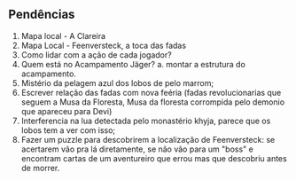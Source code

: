 ## Pendências
1. Mapa local - A Clareira
2. Mapa Local - Feenversteck, a toca das fadas
3. Como lidar com a ação de cada jogador?
4. Quem está no Acampamento Jäger?
    a. montar a estrutura do acampamento.
5. Mistério da pelagem azul dos lobos de pelo marrom;
6. Escrever relação das fadas com nova feéria (fadas revolucionarias que seguem a Musa da Floresta, Musa da floresta corrompida pelo demonio que apareceu para Devi)
7. Interferencia na lua detectada pelo monastério khyja, parece que os lobos tem a ver com isso;
8. Fazer um puzzle para descobrirem a localização de Feenversteck: se acertarem vão pra lá diretamente, se não vão para um "boss" e encontram cartas de um aventureiro que errou mas que descobriu antes de morrer.